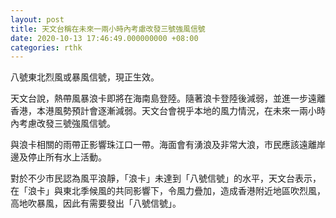 ```yaml
---
layout: post
title: 天文台稱在未來一兩小時內考慮改發三號強風信號
date: 2020-10-13 17:46:49.000000000 +08:00
categories: rthk
---
```


八號東北烈風或暴風信號，現正生效。

天文台說，熱帶風暴浪卡即將在海南島登陸。隨著浪卡登陸後減弱，並進一步遠離香港，本港風勢預計會逐漸減弱。天文台會視乎本地的風力情況，在未來一兩小時內考慮改發三號強風信號。 

與浪卡相關的雨帶正影響珠江口一帶。海面會有湧浪及非常大浪，市民應該遠離岸邊及停止所有水上活動。

對於不少市民認為風平浪靜，「浪卡」未達到「八號信號」的水平，天文台表示，在「浪卡」與東北季候風的共同影響下，令風力疊加，造成香港附近地區吹烈風，高地吹暴風，因此有需要發出「八號信號」。
